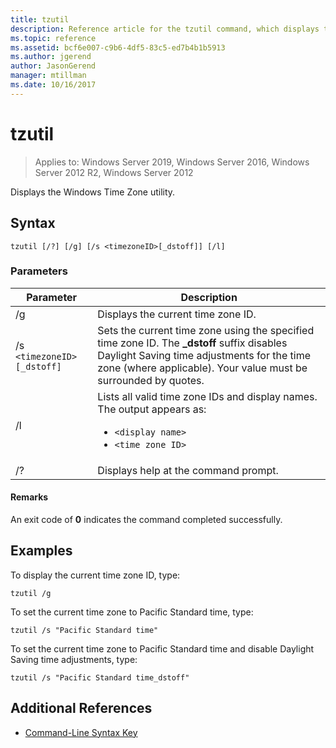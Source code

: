 ```yaml
---
title: tzutil
description: Reference article for the tzutil command, which displays the Windows Time Zone utility.
ms.topic: reference
ms.assetid: bcf6e007-c9b6-4df5-83c5-ed7b4b1b5913
ms.author: jgerend
author: JasonGerend
manager: mtillman
ms.date: 10/16/2017
---
```

# tzutil

> Applies to: Windows Server 2019, Windows Server 2016, Windows Server 2012 R2, Windows Server 2012

Displays the Windows Time Zone utility.

## Syntax

```
tzutil [/?] [/g] [/s <timezoneID>[_dstoff]] [/l]
```

### Parameters

| Parameter | Description |
|--|--|
| /g | Displays the current time zone ID. |
| /s `<timezoneID>[_dstoff]` | Sets the current time zone using the specified time zone ID. The **_dstoff** suffix disables Daylight Saving time adjustments for the time zone (where applicable). Your value must be surrounded by quotes. |
| /l | Lists all valid time zone IDs and display names. The output appears as:<ul><li>`<display name>`</li><li>`<time zone ID>`</li></ul> |
| /? | Displays help at the command prompt. |

#### Remarks

An exit code of **0** indicates the command completed successfully.

## Examples

To display the current time zone ID, type:

```
tzutil /g
```

To set the current time zone to Pacific Standard time, type:

```
tzutil /s "Pacific Standard time"
```

To set the current time zone to Pacific Standard time and disable Daylight Saving time adjustments, type:

```
tzutil /s "Pacific Standard time_dstoff"
```

## Additional References

- [Command-Line Syntax Key](command-line-syntax-key.md)
